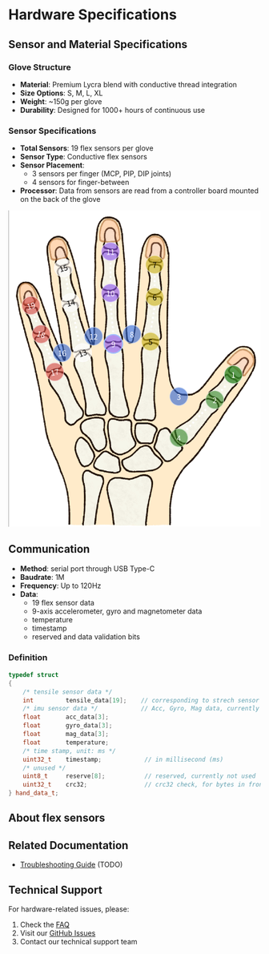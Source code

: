 # Hardware Specifications

## Sensor and Material Specifications

### Glove Structure
- **Material**: Premium Lycra blend with conductive thread integration
- **Size Options**: S, M, L, XL
- **Weight**: ~150g per glove
- **Durability**: Designed for 1000+ hours of continuous use

### Sensor Specifications
- **Total Sensors**: 19 flex sensors per glove
- **Sensor Type**: Conductive flex sensors
- **Sensor Placement**:
  - 3 sensors per finger (MCP, PIP, DIP joints)
  - 4 sensors for finger-between
- **Processor**: Data from sensors are read from a controller board mounted on the back of the glove

![sensor location](../imgs/sensor_specs.png)

## Communication
- **Method**: serial port through USB Type-C
- **Baudrate**: 1M
- **Frequency**: Up to 120Hz
- **Data**:
  - 19 flex sensor data
  - 9-axis accelerometer, gyro and magnetometer data
  - temperature
  - timestamp
  - reserved and data validation bits

### Definition
```cpp
typedef struct
{
    /* tensile sensor data */
    int         tensile_data[19];    // corresponding to strech sensor data, ranging from 0-16380
    /* imu sensor data */            // Acc, Gyro, Mag data, currently not used
    float       acc_data[3];
    float       gyro_data[3];
    float       mag_data[3];
    float       temperature;
    /* time stamp, unit: ms */
    uint32_t    timestamp;            // in millisecond (ms)
    /* unused */
    uint8_t     reserve[8];           // reserved, currently not used
    uint32_t    crc32;                // crc32 check, for bytes in frond of timestamp
} hand_data_t;
```

## About flex sensors
<!-- put the image from doc here, make a better graph. (TODO @zimo) -->


## Related Documentation
<!-- - [Firmware Update Guide](docs/setup/firmware.md) (TODO) -->
<!-- - [Maintenance Guide](docs/setup/maintenance.md) (TODO) -->
- [Troubleshooting Guide](docs/setup/troubleshooting.md) (TODO)

## Technical Support
For hardware-related issues, please:
1. Check the [FAQ](../faq.md)
2. Visit our [GitHub Issues](https://github.com/CyberOrigin2077/cyber_glove_ros2_py/issues)
3. Contact our technical support team
